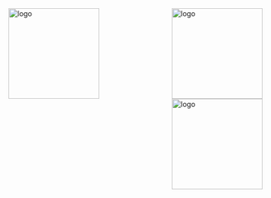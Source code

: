 <img src="https://github-readme-stats.vercel.app/api?username=whjin&theme=radical&show_icons=true" alt="logo" height="180" align="left" />
<img src="https://github-readme-stats.vercel.app/api/top-langs?username=whjin" alt="logo" height="180" align="right" />
<img src="https://github-profile-trophy.vercel.app/?username=whjin&theme=flat&column=7" alt="logo" height="180" align="right" />
